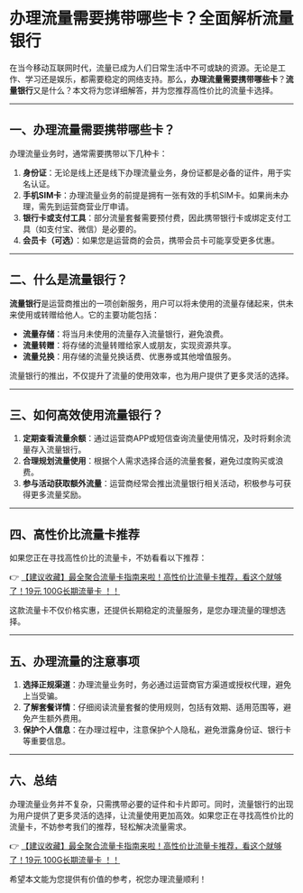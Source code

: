 # 办理流量需要携带哪些卡？全面解析流量银行

在当今移动互联网时代，流量已成为人们日常生活中不可或缺的资源。无论是工作、学习还是娱乐，都需要稳定的网络支持。那么，**办理流量需要携带哪些卡**？**流量银行**又是什么？本文将为您详细解答，并为您推荐高性价比的流量卡选择。

---

## 一、办理流量需要携带哪些卡？

办理流量业务时，通常需要携带以下几种卡：

1. **身份证**：无论是线上还是线下办理流量业务，身份证都是必备的证件，用于实名认证。
2. **手机SIM卡**：办理流量业务的前提是拥有一张有效的手机SIM卡。如果尚未办理，需先到运营商营业厅申请。
3. **银行卡或支付工具**：部分流量套餐需要预付费，因此携带银行卡或绑定支付工具（如支付宝、微信）是必要的。
4. **会员卡（可选）**：如果您是运营商的会员，携带会员卡可能享受更多优惠。

---

## 二、什么是流量银行？

**流量银行**是运营商推出的一项创新服务，用户可以将未使用的流量存储起来，供未来使用或转赠给他人。它的主要功能包括：

- **流量存储**：将当月未使用的流量存入流量银行，避免浪费。
- **流量转赠**：将存储的流量转赠给家人或朋友，实现资源共享。
- **流量兑换**：用存储的流量兑换话费、优惠券或其他增值服务。

流量银行的推出，不仅提升了流量的使用效率，也为用户提供了更多灵活的选择。

---

## 三、如何高效使用流量银行？

1. **定期查看流量余额**：通过运营商APP或短信查询流量使用情况，及时将剩余流量存入流量银行。
2. **合理规划流量使用**：根据个人需求选择合适的流量套餐，避免过度购买或浪费。
3. **参与活动获取额外流量**：运营商经常会推出流量银行相关活动，积极参与可获得更多流量奖励。

---

## 四、高性价比流量卡推荐

如果您正在寻找高性价比的流量卡，不妨看看以下推荐：

👉 [【建议收藏】最全聚合流量卡指南来啦！高性价比流量卡推荐，看这个就够了！19元 100G长期流量卡 ！！](https://bit.ly/Liuliangka)

这款流量卡不仅价格实惠，还提供长期稳定的流量服务，是您办理流量的理想选择。

---

## 五、办理流量的注意事项

1. **选择正规渠道**：办理流量业务时，务必通过运营商官方渠道或授权代理，避免上当受骗。
2. **了解套餐详情**：仔细阅读流量套餐的使用规则，包括有效期、适用范围等，避免产生额外费用。
3. **保护个人信息**：在办理过程中，注意保护个人隐私，避免泄露身份证、银行卡等重要信息。

---

## 六、总结

办理流量业务并不复杂，只需携带必要的证件和卡片即可。同时，流量银行的出现为用户提供了更多灵活的选择，让流量使用更加高效。如果您正在寻找高性价比的流量卡，不妨参考我们的推荐，轻松解决流量需求。

👉 [【建议收藏】最全聚合流量卡指南来啦！高性价比流量卡推荐，看这个就够了！19元 100G长期流量卡 ！！](https://bit.ly/Liuliangka)

希望本文能为您提供有价值的参考，祝您办理流量顺利！